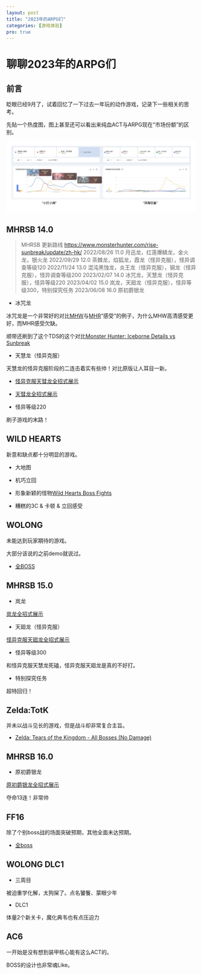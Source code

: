 ```yaml
---
layout: post
title: "2023年的ARPG们"
categories: [游戏体验]
pro: true
---
```


# 聊聊2023年的ARPG们


## 前言

眨眼已经9月了，试着回忆了一下过去一年玩的动作游戏，记录下一些相关的思考。


先贴一个热度图，图上甚至还可以看出来纯血ACT与ARPG现在“市场份额”的区别。

![](/assets/img/act/2023/1.jpg)


## MHRSB 14.0

> MHRSB 更新路线 <https://www.monsterhunter.com/rise-sunbreak/update/zh-hk/>
> 2022/08/26 11.0 月迅龙，红莲爆鳞龙，金火龙，银火龙
> 2022/09/29 12.0 茶棘龙，焰狐龙，霞龙（怪异克服），怪异调查等级120
> 2022/11/24 13.0 混沌黑蚀龙，炎王龙（怪异克服），钢龙（怪异克服），怪异调查等级200
> 2023/02/07 14.0 冰咒龙，天慧龙（怪异克服），怪异等级220
> 2023/04/02 15.0 岚龙，天廻龙（怪异克服），怪异等级300，特别探究任务
> 2023/06/08 16.0 原初爵银龙

+ 冰咒龙

冰咒龙是一个非常好的对比[MHW](https://youtu.be/QExRmPLdqNg)与[MHR](https://www.youtube.com/watch?v=Pzz0cn74C7c)“感受”的例子，为什么MHW高清感受更好，而MHR感受欠缺。

顺带还刷到了这个TDS的这个对比[Monster Hunter: Iceborne Details vs Sunbreak](https://www.youtube.com/watch?v=N-Q302xdBBE)

+ 天慧龙（怪异克服）

天慧龙的怪异克服阶段的二连击着实有些帅！对比原版让人耳目一新。

+ [怪异克服天彗龙全招式展示](https://www.bilibili.com/video/BV1m24y1W7eQ)
+ [天彗龙全招式展示](https://www.bilibili.com/video/BV1ZU4y1r7tY)

+ 怪异等级220

刷子游戏的末路！


## WILD HEARTS

新意和缺点都十分明显的游戏。

+ 大地图
+ 机巧立回
+ 形象新颖的怪物[Wild Hearts Boss Fights](https://www.youtube.com/playlist?list=PL7bwjwx5WwdcT4u6W_hR8UsrEbgpljzxP)

+ 糟糕的3C & 卡顿 & 立回感受


## WOLONG

未能达到玩家期待的游戏。

大部分该说的之前demo就说过。

+ [全BOSS](https://www.youtube.com/playlist?list=PL7bwjwx5Wwdd8sWb3u8jNaMbLINIzK4_4)


## MHRSB 15.0


+ 岚龙

[岚龙全招式展示](https://www.bilibili.com/video/BV1Ac411n7ze)

+ 天廻龙（怪异克服）

[怪异克服天廻龙全招式展示](https://www.bilibili.com/video/BV1jg4y177oZ)

+ 怪异等级300

和怪异克服天慧龙死磕，怪异克服天廻龙是真的不好打。

+ 特别探究任务

超特回归！


## Zelda:TotK

并未以战斗见长的游戏，但是战斗却非常复合主旨。

+ [Zelda: Tears of the Kingdom - All Bosses (No Damage)](https://www.youtube.com/watch?v=Ke5RlOetZgI)


## MHRSB 16.0

+ 原初爵银龙

[原初爵银龙全招式展示](https://www.bilibili.com/video/BV1js4y1y7Qv)

夺命13连！非常帅


## FF16

除了个别boss战的场面突破预期，其他全面未达预期。

+ [全boss](https://www.youtube.com/playlist?list=PL7bwjwx5WwdfGEiYWu7y4erXyi9L-9213)


## WOLONG DLC1

+ 三周目

被迫重学化解，太狗屎了。点名饕餮、蒙眼少年


+ DLC1

体量2个新关卡，魔化典韦也有点压迫力


## AC6

一开始是没有想到装甲核心能有这么ACT的。

BOSS的设计也非常魂Like。

